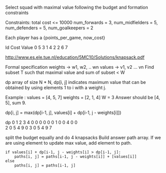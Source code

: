 Select squad with maximal value following the budget and formation constraints

Constraints:
    total cost <= 10000
    num_forwards = 3, num_midfielders = 5, num_defenders = 5, num_goalkeepers = 2

Each player has a {points_per_game, now_cost}

Id Cost Value
0 5 3
1 4 2
2 6 7

http://www.es.ele.tue.nl/education/5MC10/Solutions/knapsack.pdf

Formal specification
    weights -> w1, w2, .. wn
    values -> v1, v2 ... vn
    Find subset T such that maximal value and sum of subset < W

dp array of size N * N, dp[i, j] indicates maximum value that can be obtained by using elements 1 to i with a weight j. 

Example : 
    values = [4, 5, 7]
    weights = [2, 1, 4]
    W = 3
    Answer should be [4, 5], sum 9. 

dp[i, j] = max(dp[i-1, j], values[i] + dp[i-1, j - weights[i]])

dp
    0   1   2   3   4
0   0   0   0   0   0
1   0   0   4   0   0   
2   0   5   4   9   0
3   0   5   4   9   7

split the budget equally and do 4 knapsacks
Build answer path array. 
If we are using element to update max value, add element to path. 

    if values[i] + dp[i-1, j - weights[i] > dp[i-1, j]:
        paths[i, j] = paths[i-1, j - weights[i]] + [values[i]]
    else
        paths[i, j] = paths[i-1, j] 
    




